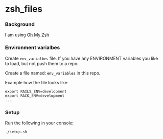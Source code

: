 # zsh_files

### Background

I am using [Oh My Zsh](https://github.com/robbyrussell/oh-my-zsh)

### Environment varialbes

Create `env_varialbes` file. If you have any ENVIRONMENT variables you like to
load, but not push them to a repo.

Create a file named: `env_variables` in this repo.

Example how the file looks like:
```shell
export RAILS_ENV=development
export RACK_ENV=development
...
```
### Setup

Run the following in your console:
```shell
./setup.sh
```
